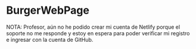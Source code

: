 # BurgerWebPage
NOTA: Profesor, aún no he podido crear mi cuenta de Netlify porque el soporte no me responde y estoy en espera para poder verificar mi registro e ingresar con la cuenta de GitHub.